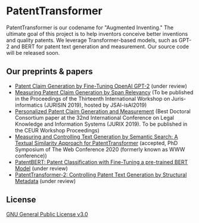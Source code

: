 
# PatentTransformer

PatentTransformer is our codename for "Augmented Inventing." The ultimate goal of this project is to help inventors conceive better inventions and quality patents. We leverage Transformer-based models, such as GPT-2 and BERT for patent text generation and measurement. Our source code will be released soon.

## Our preprints & papers

  * [Patent Claim Generation by Fine-Tuning OpenAI GPT-2](https://arxiv.org/abs/1907.02052) (under review)
  * [Measuring Patent Claim Generation by Span Relevancy](https://arxiv.org/abs/1908.09591) (To be published in the Proceedings of the Thirteenth International Workshop on Juris-informatics (JURISIN 2019), hosted by JSAI-isAI2019)
  * [Personalized Patent Claim Generation and Measurement](https://arxiv.org/abs/1912.03502) (Best Doctoral Consortium paper at the 32nd International Conference on Legal Knowledge and Information Systems (JURIX 2019). To be published in the CEUR Workshop Proceedings)
  * [Measuring and Controlling Text Generation by Semantic Search: A Textual Similarity Approach for PatentTransformer](https://www.researchgate.net/publication/338964985_Measuring_and_Controlling_Text_Generation_by_Semantic_Search_A_Textual_Similarity_Approach_for_PatentTransformer) (accepted, PhD Symposium of The Web Conference 2020 (formerly known as WWW conference))
  * [PatentBERT: Patent Classification with Fine-Tuning a pre-trained BERT Model](https://arxiv.org/abs/1906.02124) (under review)
  * [PatentTransformer-2: Controlling Patent Text Generation by Structural Metadata](https://arxiv.org/abs/2001.03708) (under review)

## License

[GNU General Public License v3.0](LICENSE)
